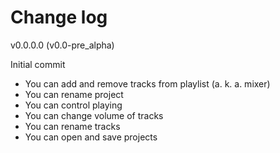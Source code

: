 # Change log

v0.0.0.0 (v0.0-pre_alpha)

Initial commit

* You can add and remove tracks from playlist (a. k. a. mixer)
* You can rename project
* You can control playing
* You can change volume of tracks
* You can rename tracks
* You can open and save projects
